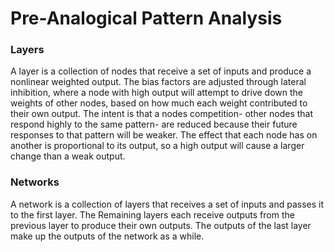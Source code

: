 # Pre-Analogical Pattern Analysis 
 
### Layers

A layer is a collection of nodes that receive a set of inputs and produce a nonlinear weighted output. The bias factors are adjusted through lateral inhibition, where a node with high output will attempt to drive down the weights of other nodes, based on how much each weight contributed to their own output. The intent is that a nodes competition- other nodes that respond highly to the same pattern- are reduced because their future responses to that pattern will be weaker. The effect that each node has on another is proportional to its output, so a high output will cause a larger change than a weak output.

### Networks

A network is a collection of layers that receives a set of inputs and passes it to the first layer. The Remaining layers each receive outputs from the previous layer to produce their own outputs. The outputs of the last layer make up the outputs of the network as a while.
